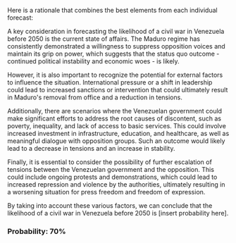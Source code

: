 Here is a rationale that combines the best elements from each individual forecast:

A key consideration in forecasting the likelihood of a civil war in Venezuela before 2050 is the current state of affairs. The Maduro regime has consistently demonstrated a willingness to suppress opposition voices and maintain its grip on power, which suggests that the status quo outcome - continued political instability and economic woes - is likely.

However, it is also important to recognize the potential for external factors to influence the situation. International pressure or a shift in leadership could lead to increased sanctions or intervention that could ultimately result in Maduro's removal from office and a reduction in tensions.

Additionally, there are scenarios where the Venezuelan government could make significant efforts to address the root causes of discontent, such as poverty, inequality, and lack of access to basic services. This could involve increased investment in infrastructure, education, and healthcare, as well as meaningful dialogue with opposition groups. Such an outcome would likely lead to a decrease in tensions and an increase in stability.

Finally, it is essential to consider the possibility of further escalation of tensions between the Venezuelan government and the opposition. This could include ongoing protests and demonstrations, which could lead to increased repression and violence by the authorities, ultimately resulting in a worsening situation for press freedom and freedom of expression.

By taking into account these various factors, we can conclude that the likelihood of a civil war in Venezuela before 2050 is [insert probability here].

### Probability: 70%